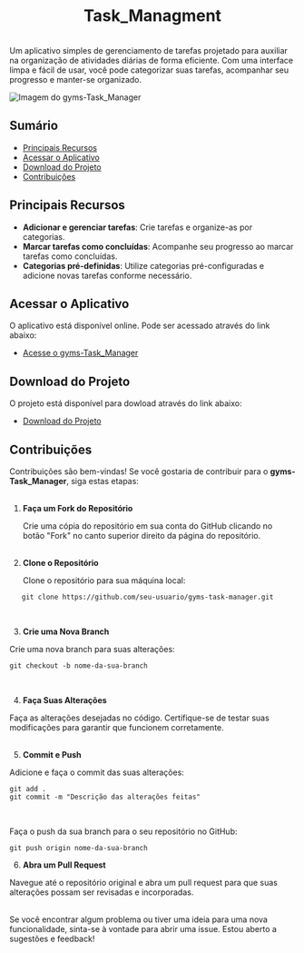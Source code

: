 <div align="center">
  <h1>
    <strong>Task_Managment</strong>
  </h1> 
</div>

<br>
Um aplicativo simples de gerenciamento de tarefas projetado para auxiliar na organização de atividades diárias de forma eficiente. Com uma interface limpa e fácil de usar, você pode categorizar suas tarefas, acompanhar seu progresso e manter-se organizado.
<br>

![Imagem do gyms-Task_Manager](assets/screenshot.png)

## Sumário

- [Principais Recursos](#principais-recursos)
- [Acessar o Aplicativo](#acessar-o-aplicativo)
- [Download do Projeto](#download-do-projeto)
- [Contribuições](#contribuições)


## Principais Recursos

- **Adicionar e gerenciar tarefas**: Crie tarefas e organize-as por categorias.
- **Marcar tarefas como concluídas**: Acompanhe seu progresso ao marcar tarefas como concluídas.
- **Categorias pré-definidas**: Utilize categorias pré-configuradas e adicione novas tarefas conforme necessário.


## Acessar o Aplicativo

O aplicativo está disponível online. Pode ser acessado através do link abaixo:

- [Acesse o gyms-Task_Manager](https://)


## Download do Projeto

O projeto está disponível para dowload através do link abaixo:

- [Download do Projeto](https://github.com/seu-usuario/gyms-task-manager/archive/refs/heads/main.zip)


## Contribuições

Contribuições são bem-vindas! Se você gostaria de contribuir para o **gyms-Task_Manager**, siga estas etapas:
<br><br>

1. **Faça um Fork do Repositório**

   Crie uma cópia do repositório em sua conta do GitHub clicando no botão "Fork" no canto superior direito da página do repositório.
<br><br>

2. **Clone o Repositório**

   Clone o repositório para sua máquina local:

```
   git clone https://github.com/seu-usuario/gyms-task-manager.git
```
<br>

3. **Crie uma Nova Branch**

Crie uma nova branch para suas alterações:

```
git checkout -b nome-da-sua-branch
```
<br>

4. **Faça Suas Alterações**

Faça as alterações desejadas no código. Certifique-se de testar suas modificações para garantir que funcionem corretamente.
<br><br>

5. **Commit e Push**

Adicione e faça o commit das suas alterações:

```
git add .
git commit -m "Descrição das alterações feitas"
```
<br>

Faça o push da sua branch para o seu repositório no GitHub:
```
git push origin nome-da-sua-branch
```

6. **Abra um Pull Request**

Navegue até o repositório original e abra um pull request para que suas alterações possam ser revisadas e incorporadas.
<br><br>

Se você encontrar algum problema ou tiver uma ideia para uma nova funcionalidade, sinta-se à vontade para abrir uma issue. Estou aberto a sugestões e feedback!

